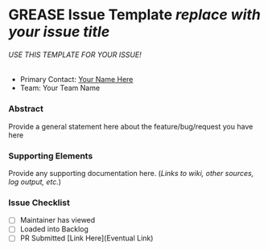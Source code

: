 # GREASE Issue Template _replace with your issue title_
###### USE THIS TEMPLATE FOR YOUR ISSUE!

  * Primary Contact: [Your Name Here](your.name@email.tld)
  * Team: Your Team Name
  
### Abstract

Provide a general statement here about the feature/bug/request
you have here

### Supporting Elements

Provide any supporting documentation here. (_Links to wiki,
other sources, log output, etc._)

### Issue Checklist

  - [ ] Maintainer has viewed
  - [ ] Loaded into Backlog
  - [ ] PR Submitted [Link Here](Eventual Link)
